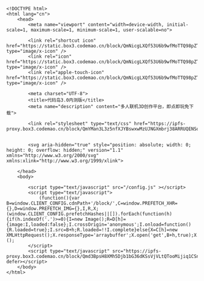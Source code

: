 

    <!DOCTYPE html>
    <html lang="cn">
        <head>
            <meta name="viewport" content="width=device-width, initial-scale=1, maximum-scale=1, minimum-scale=1, user-scalable=no">
            
            <link rel="shortcut icon" href="https://static.box3.codemao.cn/block/QmNicgLXQf53U6b9wfMoTTQ98pZTZR7JYGa9FsqAmKsJ6z.ico" type="image/x-icon" />
            <link rel="icon" href="https://static.box3.codemao.cn/block/QmNicgLXQf53U6b9wfMoTTQ98pZTZR7JYGa9FsqAmKsJ6z.ico" type="image/x-icon" />
            <link rel="apple-touch-icon" href="https://static.box3.codemao.cn/block/QmNicgLXQf53U6b9wfMoTTQ98pZTZR7JYGa9FsqAmKsJ6z.ico" type="image/x-icon" />

            <meta charset="UTF-8">
            <title>代码岛3.0内测版</title>
            <meta name="description" content="多人联机3D创作平台，即点即玩免下载">

            <link rel="stylesheet" type="text/css" href="https://ipfs-proxy.box3.codemao.cn/block/QmYMan3L3z5nfXJYBswxwMzUJNGXmbrj38ARRUQENSoGNV.css">
            

            <svg aria-hidden="true" style="position: absolute; width: 0; height: 0; overflow: hidden;" version="1.1" xmlns="http://www.w3.org/2000/svg" xmlns:xlink="http://www.w3.org/1999/xlink">
<defs>
<symbol id="icon-logo" viewBox="0 0 32 32">
<path fill="#f5b657" style="fill: var(--color1, #f5b657)" d="M6.386 14.034c0-0.293-0.21-0.526-0.471-0.526h-0.741v1.047h0.8c0.229-0.037 0.411-0.251 0.411-0.521z"></path>
<path fill="#f5b657" style="fill: var(--color1, #f5b657)" d="M6.235 15.429h-0.261c-0.023 0-0.041 0.005-0.064 0.005h-0.741v1.669h1.065c0.315 0 0.585-0.384 0.585-0.837s-0.265-0.837-0.585-0.837z"></path>
<path fill="#f5b657" style="fill: var(--color1, #f5b657)" d="M26.825 11.355h-4.247c-0.078-0.151-0.197-0.283-0.366-0.379l-5.591-3.122c-0.137-0.078-0.293-0.114-0.448-0.114s-0.306 0.037-0.448 0.114l-5.577 3.127c-0.128 0.073-0.224 0.169-0.297 0.279h-4.754c-2.267 0-4.105 1.838-4.105 4.105s1.838 4.105 4.105 4.105h3.662l6.775 3.785c0.201 0.11 0.421 0.169 0.645 0.169s0.448-0.055 0.645-0.169l6.953-3.886h3.045c2.213 0 4.005-1.792 4.005-4.005s-1.787-4.009-4-4.009zM6.235 17.975l-1.371-0.032h-0.567v-5.28h0.617l1.083-0.027c0.741 0 1.262 0.626 1.262 1.399 0 0.293-0.087 0.567-0.238 0.795 0.407 0.306 0.677 0.832 0.677 1.44-0.005 0.937-0.658 1.705-1.463 1.705zM15.497 21.659l-5.198-2.903v-6.098l5.198 2.903v6.098zM16.183 14.377l-4.649-2.597 4.649-2.597 4.649 2.597-4.649 2.597zM22.043 18.766l-5.175 2.894v-6.098l5.179-2.894v6.098zM28.302 17.664c-0.096 0.078-0.206 0.114-0.32 0.114-0.146 0-0.288-0.064-0.389-0.183l-1.221-1.477-1.221 1.477c-0.101 0.119-0.242 0.183-0.389 0.183-0.114 0-0.224-0.037-0.32-0.114-0.215-0.178-0.247-0.494-0.069-0.709l1.344-1.627-1.184-1.431c-0.178-0.215-0.146-0.53 0.069-0.709s0.53-0.146 0.709 0.069l1.061 1.285 1.061-1.285c0.178-0.215 0.494-0.247 0.709-0.069s0.247 0.494 0.069 0.709l-1.184 1.431 1.344 1.627c0.178 0.215 0.146 0.535-0.069 0.709z"></path>
</symbol>
<symbol id="icon-message" viewBox="0 0 32 32">
<path d="M22.688 16c0 0.375-0.136 0.688-0.407 0.937s-0.594 0.375-0.969 0.375h-13.312l-5.312 5.375v-18.688c0-0.375 0.125-0.688 0.375-0.937s0.562-0.375 0.937-0.375h17.312c0.375 0 0.698 0.125 0.969 0.375s0.407 0.562 0.407 0.937v12.001zM28 8c0.375 0 0.688 0.125 0.937 0.375s0.375 0.562 0.375 0.937v20l-5.312-5.312h-14.688c-0.375 0-0.688-0.125-0.937-0.375s-0.375-0.562-0.375-0.937v-2.688h17.312v-12h2.688z"></path>
</symbol>
<symbol id="icon-bilibili" viewBox="0 0 32 32">
<path d="M24.297 4.115c0.313 0.313 0.488 0.737 0.488 1.179s-0.176 0.866-0.488 1.179l-1.524 1.523h1.56c1.326 0 2.598 0.527 3.536 1.465s1.464 2.21 1.464 3.536v10c0 2.761-2.239 5-5 5h-16.667c-2.761 0-5-2.239-5-5v-10c0-2.761 2.239-5 5-5h1.555l-1.521-1.523c-0.433-0.418-0.607-1.038-0.455-1.621s0.607-1.038 1.19-1.191c0.583-0.153 1.202 0.021 1.621 0.454l3.536 3.536c0.105 0.105 0.193 0.22 0.264 0.343h4.284c0.071-0.123 0.16-0.24 0.265-0.344l3.535-3.536c0.313-0.313 0.737-0.488 1.179-0.488s0.866 0.176 1.179 0.488zM24.333 11.341h-16.667c-0.873-0-1.598 0.672-1.663 1.543l-0.004 0.125v10c0 0.879 0.68 1.599 1.543 1.661l0.124 0.005h16.667c0.873 0 1.598-0.672 1.663-1.543l0.004-0.124v-10c0-0.92-0.747-1.667-1.667-1.667v-0.001zM11 14.675c0.92 0 1.667 0.747 1.667 1.667v1.667c0 0.92-0.746 1.667-1.667 1.667s-1.667-0.746-1.667-1.667v-1.667c0-0.92 0.747-1.667 1.667-1.667v0zM21 14.675c0.92 0 1.667 0.747 1.667 1.667v1.667c0 0.92-0.746 1.667-1.667 1.667s-1.667-0.746-1.667-1.667v-1.667c0-0.92 0.747-1.667 1.667-1.667z"></path>
</symbol>
<symbol id="icon-QQ" viewBox="0 0 32 32">
<path d="M26.133 21.6c0 0-0.667 2-2.133 3.867 0 0 2.4 0.8 2.267 2.933 0 0 0.133 2.4-5.2 2.267 0 0-3.733-0.267-4.8-1.867h-0.933c-1.067 1.6-4.667 1.867-4.667 1.867-5.2 0.133-5.2-2.267-5.2-2.267-0.267-2.133 2.267-2.933 2.267-2.933-1.333-1.867-2.133-3.867-2.133-3.867-3.2 5.333-2.933-0.8-2.933-0.8 0.667-3.6 3.2-5.867 3.2-5.867-0.4-3.2 0.933-3.733 0.933-3.733 0.267-10 8.933-9.867 9.067-9.867s8.8-0.133 9.067 9.867c0 0 1.333 0.533 0.933 3.867 0 0 2.533 2.4 3.2 5.867 0 0 0.4 6-2.933 0.667v0 0 0z"></path>
</symbol>
<symbol id="icon-visibility-off" viewBox="0 0 32 32">
<path fill="#939393" style="fill: var(--color2, #939393)" d="M16 25.333c-7.335 0-13.333-7.047-13.333-9.333 0-1.311 1.979-4.185 5.047-6.401l2.731 2.731c-0.699 1.053-1.111 2.313-1.111 3.671 0 3.676 2.991 6.667 6.667 6.667 1.357 0 2.617-0.412 3.671-1.111l2.269 2.269c-1.793 0.901-3.805 1.508-5.94 1.508v0zM14.287 12.401c0.52-0.251 1.097-0.401 1.713-0.401 2.205 0 4 1.795 4 4 0 0.616-0.151 1.193-0.401 1.713l-5.312-5.312zM12.401 14.287l5.312 5.312c-0.52 0.251-1.097 0.401-1.713 0.401-2.205 0-4-1.795-4-4 0-0.616 0.151-1.193 0.401-1.713v0zM16 6.667c7.335 0 13.333 7.047 13.333 9.333 0 1.311-1.979 4.185-5.047 6.401l-2.731-2.731c0.699-1.053 1.111-2.313 1.111-3.671 0-3.676-2.991-6.667-6.667-6.667-1.357 0-2.617 0.412-3.671 1.111l-2.269-2.269c1.793-0.901 3.805-1.508 5.94-1.508v0zM26.191 24.305c3.512-2.644 5.809-6.108 5.809-8.305 0-3.952-7.407-12-16-12-2.843 0-5.547 0.889-7.904 2.211l-4.487-4.487c-0.521-0.521-1.364-0.521-1.885 0s-0.521 1.364 0 1.885l4.085 4.085c-3.512 2.644-5.809 6.108-5.809 8.305 0 3.952 7.407 12 16 12 2.843 0 5.547-0.889 7.904-2.211l4.487 4.487c0.26 0.26 0.601 0.391 0.943 0.391s0.683-0.131 0.943-0.391c0.521-0.521 0.521-1.364 0-1.885l-4.085-4.085z"></path>
</symbol>
<symbol id="icon-close" viewBox="0 0 32 32">
<path d="M17.867 16l7.067-7.067c0.533-0.533 0.533-1.333 0-1.867s-1.333-0.533-1.867 0l-7.067 7.067-7.067-7.067c-0.533-0.533-1.333-0.533-1.867 0s-0.533 1.333 0 1.867l7.067 7.067-7.067 7.067c-0.533 0.533-0.533 1.333 0 1.867 0.267 0.267 0.533 0.4 0.933 0.4s0.667-0.133 0.933-0.4l7.067-7.067 7.067 7.067c0.267 0.267 0.667 0.4 0.933 0.4 0.4 0 0.667-0.133 0.933-0.4 0.533-0.533 0.533-1.333 0-1.867l-7.067-7.067z"></path>
</symbol>
<symbol id="icon-new-highlight" viewBox="0 0 32 32">
<path fill="#ffefab" style="fill: var(--color3, #ffefab)" d="M0 8.533h32v11.467h-32v-11.467z"></path>
<path fill="#fc8308" style="fill: var(--color4, #fc8308)" d="M28 3.067h-24c-2.267 0-4 1.733-4 4v14c0 2.267 1.733 4 4 4h4l8.533 4-1.067-4h12.533c2.267 0 4-1.733 4-4v-14c0-2.267-1.867-4-4-4zM10 19.067h-2v-2h-2v-2h-2v4h-2v-10h2v2h2v2h2v-4h2v10zM18 11.067h-4v2h4v2h-4v2h4v2h-6v-10h6v2zM30 17.067h-2v2h-2v-4h-2v4h-2v-2h-2v-8h2v6h2v-6h2v6h2v-6h2v8z"></path>
</symbol>
<symbol id="icon-new" viewBox="0 0 32 32">
<path fill="#ccc" style="fill: var(--color5, #ccc)" d="M28 3.067h-24c-2.267 0-4 1.733-4 4v14c0 2.267 1.733 4 4 4h4l8.533 4-1.067-4h12.533c2.267 0 4-1.733 4-4v-14c0-2.267-1.867-4-4-4zM10 19.067h-2v-2h-2v-2h-2v4h-2v-10h2v2h2v2h2v-4h2v10zM18 11.067h-4v2h4v2h-4v2h4v2h-6v-10h6v2zM30 17.067h-2v2h-2v-4h-2v4h-2v-2h-2v-8h2v6h2v-6h2v6h2v-6h2v8z"></path>
</symbol>
<symbol id="icon-create1" viewBox="0 0 32 32">
<path fill="#fe6a19" style="fill: var(--color6, #fe6a19)" d="M0 16c0 8.8 7.2 16 16 16s16-7.2 16-16-7.2-16-16-16-16 7.2-16 16z"></path>
<path fill="#ff9843" style="fill: var(--color7, #ff9843)" d="M29.867 14.667c0-5.2-2.533-9.733-6.267-12.667-2.267-1.333-4.8-2-7.6-2-8.8 0-16 7.2-16 16 0 5.2 2.533 9.733 6.267 12.667 2.267 1.2 4.8 1.867 7.6 1.867 8.8 0.133 16-7.067 16-15.867z"></path>
<path fill="#fc8308" style="fill: var(--color4, #fc8308)" d="M29.867 14.667c0-4.667-2-8.933-5.2-11.867-2-0.933-4.133-1.333-6.533-1.333-8.8 0-16 7.2-16 16 0 4.667 2 8.933 5.2 11.867 2 0.933 4.133 1.333 6.533 1.333 8.8 0 16-7.2 16-16z"></path>
<path fill="#fff" style="fill: var(--color8, #fff)" d="M14.667 10.667v4h-4c-0.667 0-1.333 0.533-1.333 1.333v0 0.133c0.133 0.667 0.667 1.2 1.333 1.2v0h4v4.133c0.133 0.667 0.667 1.2 1.333 1.2v0c0.667 0 1.333-0.533 1.333-1.333v0-4h4c0.667 0 1.333-0.533 1.333-1.333v0-0.133c-0.133-0.667-0.667-1.2-1.333-1.2v0h-4v-4.133c0-0.667-0.533-1.2-1.2-1.2v0c-0.8 0.133-1.467 0.667-1.467 1.333v0z"></path>
</symbol>
<symbol id="icon-create2" viewBox="0 0 32 32">
<path fill="#fff" style="fill: var(--color8, #fff); stroke: var(--color8, #fff)" stroke="#fff" stroke-linejoin="miter" stroke-linecap="butt" stroke-miterlimit="4" stroke-width="2.6667" d="M1.333 16c0 8.133 6.533 14.667 14.667 14.667v0c8.133 0 14.667-6.533 14.667-14.667v0c0-8.133-6.533-14.667-14.667-14.667v0c-8.133 0-14.667 6.533-14.667 14.667v0z"></path>
<path fill="#fc8308" style="fill: var(--color4, #fc8308)" d="M14.667 10.667v4h-4c-0.8 0-1.333 0.533-1.333 1.333v0 0.133c0.133 0.667 0.667 1.2 1.333 1.2v0h4v4.133c0.133 0.667 0.667 1.2 1.333 1.2v0c0.8 0 1.333-0.533 1.333-1.333v0-4h4c0.8 0 1.333-0.533 1.333-1.333v0-0.133c-0.133-0.667-0.667-1.2-1.333-1.2v0h-4v-4.133c-0.133-0.667-0.667-1.2-1.333-1.2v0c-0.8 0-1.333 0.533-1.333 1.333v0z"></path>
</symbol>
<symbol id="icon-game" viewBox="0 0 32 32">
<path fill="#000" style="fill: var(--color9, #000)" d="M6.933 23.867v1.467h-2.933v-1.467h2.933zM27.6 23.867v1.467h-2.8v-1.467h2.8zM26.133 7.867v2.8h1.467v2.8h1.467v3.2h1.467v5.733l-0.533 1.467h-6.667v-1.467h-1.467v-1.467h-12v1.467h-1.467v1.467h-5.733v-1.467h-1.333v-5.733h1.467v-3.2h1.467v-2.8h1.467v-2.8h20.4z"></path>
<path fill="#ffce73" style="fill: var(--color10, #ffce73)" d="M21.524 16.857v1.867h-1.6v-1.867h1.6zM24.99 16.857v1.867h-1.733v-1.867h1.733zM23.124 15.124v1.867h-1.6v-1.867h1.6zM21.524 13.257v1.867h-1.6v-1.867h1.6zM24.99 13.257v1.867h-1.733v-1.867h1.733z"></path>
<path fill="#cc842c" style="fill: var(--color11, #cc842c)" d="M21.524 16.19v1.733h-1.6v-1.733h1.6zM24.99 16.19v1.733h-1.733v-1.733h1.733zM23.124 14.457v1.733h-1.6v-1.733h1.6zM21.524 12.724v1.733h-1.6v-1.733h1.6zM24.99 12.724v1.733h-1.733v-1.733h1.733z"></path>
<path fill="#ffce73" style="fill: var(--color10, #ffce73)" d="M10.19 13.257v1.733h1.733v1.867h-1.733v1.867h-1.733v-1.867h-1.733v-1.733h1.733v-1.733l1.733-0.133z"></path>
<path fill="#cc842c" style="fill: var(--color11, #cc842c)" d="M10.19 12.724v1.733h1.733v1.733h-1.733v1.733h-1.733v-1.733h-1.733v-1.733h1.733v-1.733h1.733z"></path>
<path fill="#ffce73" style="fill: var(--color10, #ffce73)" d="M9.067 9.6h13.733v1.733h-13.733v-1.733z"></path>
<path fill="#cc842c" style="fill: var(--color11, #cc842c)" d="M9.067 9.067h13.733v1.733h-13.733v-1.733z"></path>
<path fill="#fff" style="fill: var(--color8, #fff)" opacity="0.1636" d="M9.067 9.067h13.733v1.333h-13.733v-1.333z"></path>
<path fill="#fff" style="fill: var(--color8, #fff)" opacity="0.5" d="M5.6 7.867h20.533v1.333h-20.533v-1.333z"></path>
<path fill="#cc842c" style="fill: var(--color11, #cc842c)" d="M11.333 22.4c0 0.8-0.667 1.467-1.467 1.467 0 0.8-0.667 1.467-1.467 1.467 0 0.8-0.667 1.467-1.467 1.467h-2.933c-0.667 0-1.333-0.667-1.333-1.467-0.8 0-1.467-0.667-1.467-1.467-0.667 0-1.333-0.667-1.333-1.467v-5.733c0-0.8 0.667-1.467 1.467-1.467v-1.467c0-0.8 0.533-1.333 1.333-1.467h0.133v-1.6c0-0.8 0.533-1.333 1.333-1.467h0.133v-1.333c0-0.8 0.533-1.333 1.333-1.467h0.133c0-0.8 0.533-1.333 1.333-1.467h4.4c0.8 0 1.333 0.533 1.467 1.333v0.133h6.267c0-0.8 0.667-1.467 1.467-1.467v0h4.4c0.667 0.133 1.333 0.667 1.333 1.467v0h0.133c0.667 0.133 1.333 0.667 1.333 1.467v0 1.467h0.133c0.667 0.133 1.333 0.667 1.333 1.467v0 1.733h0.133c0.667 0.133 1.333 0.667 1.333 1.467v0 1.467c0.8 0 1.467 0.667 1.467 1.467v0 5.733c0 0.8-0.667 1.467-1.467 1.467 0 0.8-0.667 1.467-1.467 1.467v0 0.133c-0.133 0.667-0.667 1.333-1.467 1.333v0h-2.8c-0.8 0-1.467-0.667-1.467-1.467-0.8 0-1.467-0.667-1.467-1.467-0.8 0-1.467-0.667-1.467-1.467v0h-9.333c0 0 0-0.267 0-0.267zM30.667 22.4v-5.733h-1.467v-3.2h-1.467v-2.8h-1.467v-2.8h-1.467v-1.467h-4.267v1.467h-9.2v-1.467h-4.267v1.467h-1.467v2.8h-1.6v2.8h-1.333v3.2h-1.333v5.733h1.467v1.467h1.467v1.467h2.8v-1.467h1.467v-1.467h1.467v-1.467h12v1.467h1.467v1.467h1.467v1.467h2.8v-1.467h1.467z"></path>
<path fill="#f9ff00" style="fill: var(--color12, #f9ff00)" d="M20.267 6.4h4.267v1.467h-4.267v-1.467z"></path>
<path fill="#f9ff00" style="fill: var(--color12, #f9ff00)" d="M6.933 6.4h4.267v1.467h-4.267v-1.467z"></path>
</symbol>
<symbol id="icon-bin" viewBox="0 0 32 32">
<path d="M20 1.333c2.267 0 4 1.733 4 4v0 2.667h5.333c0.8 0 1.333 0.533 1.333 1.333s-0.533 1.333-1.333 1.333v0h-2.667v16c0 2.267-1.733 4-4 4v0h-13.333c-2.267 0-4-1.733-4-4v0-16h-2.667c-0.8 0-1.333-0.533-1.333-1.333s0.533-1.333 1.333-1.333v0h5.333v-2.667c0-2.267 1.733-4 4-4v0h8zM24 10.667h-16v16c0 0.8 0.533 1.333 1.333 1.333v0h13.333c0.8 0 1.333-0.533 1.333-1.333v0-16zM13.333 14.667c0.8 0 1.333 0.533 1.333 1.333v0 6.667c0 0.8-0.533 1.333-1.333 1.333s-1.333-0.533-1.333-1.333v0-6.667c0-0.8 0.533-1.333 1.333-1.333zM18.667 14.667c0.8 0 1.333 0.533 1.333 1.333v0 6.667c0 0.8-0.533 1.333-1.333 1.333s-1.333-0.533-1.333-1.333v0-6.667c0-0.8 0.533-1.333 1.333-1.333zM20 4h-8c-0.8 0-1.333 0.533-1.333 1.333v0 2.667h10.667v-2.667c0-0.8-0.533-1.333-1.333-1.333v0z"></path>
</symbol>
<symbol id="icon-browse-highlight" viewBox="0 0 32 32">
<path fill="#fe6a19" style="fill: var(--color6, #fe6a19)" d="M0.133 16.133c0 8.8 7.067 15.867 15.867 15.867s16-7.2 16-15.867-7.2-16-16-16c-8.933 0-15.867 7.2-15.867 16z"></path>
<path fill="#ff9843" style="fill: var(--color7, #ff9843)" d="M29.733 14.533c0-5.2-2.4-9.733-6.267-12.667-2.267-1.2-4.8-1.867-7.6-1.867-8.8 0-15.867 7.2-15.867 16 0 5.2 2.4 9.733 6.267 12.667 2.267 1.2 4.8 1.867 7.6 1.867 8.667-0.133 15.867-7.2 15.867-16z"></path>
<path fill="#fc8308" style="fill: var(--color4, #fc8308)" d="M29.733 14.533c0-4.667-2-8.8-5.2-11.733-2-0.933-4.133-1.333-6.4-1.333-8.933 0-16 7.067-16 15.867 0 4.667 2 8.8 5.2 11.733 2 0.933 4.133 1.333 6.4 1.333 8.8 0 16-7.067 16-15.867z"></path>
<path fill="#fff" style="fill: var(--color8, #fff)" d="M23.067 8.133l-11.6 3.067c-0.267 0-0.4 0.267-0.4 0.4l-3.067 11.6c-0.133 0.533 0.267 0.933 0.8 0.8l11.467-3.067c0.267 0 0.4-0.267 0.4-0.4l3.067-11.467c0.4-0.8-0.133-1.067-0.667-0.933v0zM15.867 18.267c-1.2 0-2.133-0.933-2.133-2.133s0.933-2.133 2.133-2.133c1.2 0 2.133 0.933 2.133 2.133 0.267 1.067-0.933 2.133-2.133 2.133z"></path>
</symbol>
<symbol id="icon-browse" viewBox="0 0 32 32">
<path fill="none" stroke="#000" style="stroke: var(--color9, #000)" stroke-linejoin="miter" stroke-linecap="butt" stroke-miterlimit="4" stroke-width="2.6667" d="M16 1.333c-4 0-7.733 1.6-10.267 4.267s-4.267 6.267-4.267 10.4 1.6 7.733 4.267 10.267 6.267 4.4 10.267 4.4 7.733-1.6 10.267-4.267 4.267-6.267 4.267-10.267-1.6-7.733-4.267-10.267-6.133-4.533-10.267-4.533z"></path>
<path fill="none" stroke="#000" style="stroke: var(--color9, #000)" stroke-linejoin="miter" stroke-linecap="butt" stroke-miterlimit="4" stroke-width="2.6667" d="M23.2 8l-11.6 3.067c-0.267 0-0.4 0.267-0.4 0.4l-3.067 11.6c-0.133 0.533 0.267 0.933 0.8 0.8l11.467-3.067c0.267 0 0.4-0.267 0.4-0.4l3.067-11.467c0.267-0.667-0.267-1.067-0.667-0.933v0z"></path>
<path fill="#fc8308" style="fill: var(--color4, #fc8308)" d="M16 18.133c-1.2 0-2.133-0.933-2.133-2.133s0.933-2.133 2.133-2.133c1.2 0 2.133 0.933 2.133 2.133 0.133 1.067-0.933 2.133-2.133 2.133z"></path>
</symbol>
<symbol id="icon-profile2" viewBox="0 0 32 32">
<path fill="#939393" style="fill: var(--color2, #939393)" d="M16-0.133c4.933 0 8.933 3.867 8.933 8.667 0 3.467-2.133 6.4-5.2 7.867 4.667 1.333 8.533 4.933 10 9.867 0.4 1.333 0.133 2.8-0.8 4-0.8 1.067-2 1.733-3.333 1.733v0h-19.333c-1.333 0-2.533-0.667-3.333-1.733-0.933-1.067-1.2-2.533-0.8-4 1.467-4.933 5.333-8.533 10-9.867-3.067-1.333-5.2-4.4-5.2-7.867 0.133-4.8 4.133-8.667 9.067-8.667z"></path>
</symbol>
<symbol id="icon-copy" viewBox="0 0 32 32">
<path d="M25.333 9.333c2.205 0 4 1.795 4 4v0 12c0 2.205-1.795 4-4 4v0h-12c-2.205 0-4-1.795-4-4v0-12c0-2.205 1.795-4 4-4v0zM25.333 12h-12c-0.736 0-1.333 0.597-1.333 1.333v0 12c0 0.736 0.597 1.333 1.333 1.333v0h12c0.736 0 1.333-0.597 1.333-1.333v0-12c0-0.736-0.597-1.333-1.333-1.333v0zM18.667 2.667c2.205 0 4 1.795 4 4 0 0.737-0.596 1.333-1.333 1.333s-1.333-0.596-1.333-1.333c0-0.736-0.597-1.333-1.333-1.333v0h-12c-0.736 0-1.333 0.597-1.333 1.333v0 12c0 0.736 0.597 1.333 1.333 1.333 0.737 0 1.333 0.596 1.333 1.333s-0.596 1.333-1.333 1.333c-2.205 0-4-1.795-4-4v0-12c0-2.205 1.795-4 4-4v0z"></path>
</symbol>
<symbol id="icon-gallery-highlight" viewBox="0 0 32 32">
<path fill="#fe6a19" style="fill: var(--color6, #fe6a19)" d="M27.2 31.467h-22.4c-2.8 0-4.933-2.4-4.8-5.2l1.067-13.733c0.133-2.533 2.267-4.533 4.8-4.533h20.4c2.533 0 4.667 2 4.8 4.533l0.933 13.733c0.133 2.8-2 5.2-4.8 5.2z"></path>
<path fill="#ff9843" style="fill: var(--color7, #ff9843)" d="M28.933 10.8c0-0.8-0.267-1.6-0.8-2.267-0.667-0.267-1.333-0.4-2-0.4h-20.267c-2.533-0.133-4.667 1.867-4.8 4.4l-1.067 13.733c-0.133 1.067 0.267 2.133 0.8 2.933 0.667 0.267 1.333 0.4 2 0.4h22.4c2.8 0 4.933-2.4 4.8-5.2l-1.067-13.6z"></path>
<path fill="#fc8308" style="fill: var(--color4, #fc8308)" d="M29.867 24.533l-0.933-13.733c0-0.267 0-0.4-0.133-0.667-0.267 0-0.4 0-0.667 0h-20.267c-2.533 0-4.667 2-4.8 4.533l-0.933 13.6c0 0.4 0 0.933 0.133 1.333 0.267 0 0.4 0 0.667 0h22.4c2.533 0.133 4.8-2.267 4.533-5.067v0z"></path>
<path fill="#fe6a19" style="fill: var(--color6, #fe6a19)" d="M10.8 8c0.267-2.667 2.533-4.8 5.2-4.8s4.933 2.133 5.2 4.8h2.8c-0.267-4.133-3.733-7.467-8-7.467s-7.733 3.333-8 7.467h2.8z"></path>
<path fill="#fc8308" style="fill: var(--color4, #fc8308)" d="M10 8c0.267-2.4 2.133-4.267 4.533-4.533 0.533-0.133 0.933-0.267 1.467-0.267 2.667 0 4.933 2.133 5.2 4.8h1.867c-0.267-4.133-3.733-7.333-8-7.333-0.4 0-0.8 0-1.2 0.133-3.2 0.933-5.6 3.733-5.867 7.2h2z"></path>
<path fill="#fff" style="fill: var(--color8, #fff)" d="M7.2 13.333c0 0.933 0.8 1.733 1.733 1.733s1.733-0.667 1.733-1.733-0.8-1.733-1.733-1.733c-0.933 0-1.733 0.8-1.733 1.733z"></path>
<path fill="#fff" style="fill: var(--color8, #fff)" d="M20.933 13.333c0 0.933 0.8 1.733 1.733 1.733s1.733-0.8 1.733-1.733-0.667-1.733-1.733-1.733c-0.933 0-1.733 0.8-1.733 1.733z"></path>
</symbol>
<symbol id="icon-gallery" viewBox="0 0 32 32">
<path fill="none" stroke="#000" style="stroke: var(--color9, #000)" stroke-linejoin="miter" stroke-linecap="butt" stroke-miterlimit="4" stroke-width="2.6667" d="M26.267 10h-20.4c-0.933 0-1.733 0.4-2.4 0.933s-1.067 1.333-1.067 2.267l-1.067 13.867c-0.133 1.067 0.267 2 0.933 2.667s1.6 1.067 2.533 1.067h22.4c1.067 0 1.867-0.4 2.533-1.067s0.933-1.6 0.933-2.667l-0.933-13.733c0-0.933-0.533-1.733-1.067-2.267-0.667-0.667-1.6-1.067-2.4-1.067z"></path>
<path fill="#fe6a19" style="fill: var(--color6, #fe6a19)" d="M10.8 8.667c0.267-2.667 2.533-4.8 5.2-4.8s4.933 2.133 5.2 4.8h2.8c-0.267-4.133-3.733-7.467-8-7.467s-7.733 3.333-8 7.467h2.8z"></path>
<path fill="#fc8308" style="fill: var(--color4, #fc8308)" d="M10 8.667c0.267-2.4 2.133-4.267 4.533-4.533 0.533-0.133 0.933-0.267 1.467-0.267 2.667 0 4.933 2.133 5.2 4.8h1.867c-0.267-4.133-3.733-7.333-8-7.333-0.4 0-0.8 0-1.2 0.133-3.2 0.933-5.6 3.733-5.867 7.2h2z"></path>
<path fill="#fc8308" style="fill: var(--color4, #fc8308)" d="M7.2 14c0 0.933 0.8 1.733 1.733 1.733s1.733-0.667 1.733-1.733-0.8-1.733-1.733-1.733-1.733 0.8-1.733 1.733z"></path>
<path fill="#fc8308" style="fill: var(--color4, #fc8308)" d="M20.933 14c0 0.933 0.8 1.733 1.733 1.733s1.733-0.8 1.733-1.733-0.667-1.733-1.733-1.733c-0.933 0-1.733 0.8-1.733 1.733z"></path>
</symbol>
<symbol id="icon-profile-highlight" viewBox="0 0 32 32">
<path fill="#fe6a19" style="fill: var(--color6, #fe6a19)" d="M16 0c4.667 0 8.533 3.867 8.533 8.667 0 3.467-2 6.4-4.933 7.867 4.533 1.333 8.133 4.933 9.6 9.867 0.4 1.333 0.133 2.8-0.667 4-0.8 1.067-2 1.733-3.2 1.733v0h-18.533c-1.2 0-2.4-0.667-3.2-1.733s-1.067-2.533-0.667-4c1.467-5.067 5.067-8.667 9.6-10-2.933-1.333-4.933-4.4-4.933-7.867-0.133-4.667 3.733-8.533 8.4-8.533z"></path>
<path fill="#fc8308" style="fill: var(--color4, #fc8308)" d="M14.667 0c4.267 0 7.6 3.867 7.6 8.667 0 3.467-1.867 6.4-4.4 7.867 4 1.333 7.333 4.933 8.667 9.867 0.4 1.333 0.133 2.8-0.667 4-0.8 0.933-1.867 1.6-3.067 1.6v0h-16.4c-1.2 0-2.133-0.667-2.933-1.733s-0.933-2.533-0.667-4c1.333-4.933 4.533-8.533 8.667-9.867-2.667-1.333-4.4-4.4-4.4-7.867 0-4.667 3.333-8.533 7.6-8.533z"></path>
</symbol>
<symbol id="icon-profile" viewBox="0 0 32 32">
<path fill="#000" style="fill: var(--color9, #000)" opacity="0.72" d="M16 18.667c5.067 0 9.333 3.333 10.8 8.4 0.133 0.533 0 1.2-0.267 1.6s-0.667 0.667-1.2 0.667h-18.8c-0.4 0-0.8-0.267-1.2-0.667s-0.4-1.067-0.267-1.6c1.6-5.067 5.867-8.4 10.933-8.4zM16 2.667c3.333 0 6 2.667 6 6s-2.667 6-6 6-6-2.667-6-6 2.667-6 6-6zM29.467 26.4c-1.467-4.933-5.2-8.533-9.733-9.867 2.933-1.333 5.067-4.4 5.067-7.867-0.133-4.8-4-8.667-8.8-8.667s-8.667 3.867-8.667 8.667c0 3.467 2 6.4 5.067 7.867-4.533 1.333-8.267 4.933-9.733 9.867-0.4 1.333-0.133 2.8 0.667 4 0.8 0.933 2 1.6 3.2 1.6h18.8c1.333 0 2.533-0.667 3.333-1.733 0.933-1.067 1.2-2.533 0.8-3.867z"></path>
<path fill="#fc8308" style="fill: var(--color4, #fc8308)" d="M17.333 24.667v-2c0-0.4-0.533-0.667-1.333-0.667h-0.133c-0.667 0-1.2 0.267-1.2 0.667v5.333c0 0.4 0.533 0.667 1.333 0.667h0.133c0.667 0 1.2-0.267 1.2-0.667v-3.333z"></path>
</symbol>
<symbol id="icon-star-highlight" viewBox="0 0 32 32">
<path fill="#ffefab" style="fill: var(--color3, #ffefab)" d="M2.4 16.267c0 4.933 2.533 9.467 6.8 12 4.133 2.4 9.467 2.4 13.733-0.133s6.8-7.067 6.8-12c0-7.6-6.133-13.733-13.6-13.733-7.6 0.133-13.733 6.267-13.733 13.867z"></path>
<path fill="#fc8308" style="fill: var(--color4, #fc8308)" d="M16 32c-8.8 0-16-7.2-16-16s7.2-16 16-16 16 7.2 16 16-7.2 16-16 16v0zM16 3.333c-6.933 0-12.667 5.6-12.667 12.667 0 6.933 5.6 12.667 12.667 12.667 6.933 0 12.667-5.6 12.667-12.667-0.133-6.933-5.733-12.533-12.667-12.667v0z"></path>
<path fill="#fc8308" style="fill: var(--color4, #fc8308)" d="M16 8.4l2.4 4.933 5.333 0.667-3.867 3.867 0.933 5.333-4.8-2.533-4.8 2.533 0.933-5.333-3.867-3.733 5.333-0.8z"></path>
</symbol>
<symbol id="icon-star" viewBox="0 0 32 32">
<path fill="#ccc" style="fill: var(--color5, #ccc)" d="M16 32c-8.8 0-16-7.2-16-16s7.2-16 16-16 16 7.2 16 16-7.2 16-16 16v0zM16 3.333c-6.933 0-12.667 5.6-12.667 12.667 0 6.933 5.6 12.667 12.667 12.667 6.933 0 12.667-5.6 12.667-12.667-0.133-6.933-5.733-12.533-12.667-12.667v0z"></path>
<path fill="#ccc" style="fill: var(--color5, #ccc)" d="M16 8.4l2.4 4.933 5.333 0.667-3.867 3.867 0.933 5.333-4.8-2.533-4.8 2.533 0.933-5.333-3.867-3.733 5.333-0.8z"></path>
</symbol>
<symbol id="icon-search" viewBox="0 0 32 32">
<path d="M13.333 22.667c-5.2 0-9.333-4.133-9.333-9.333s4.133-9.333 9.333-9.333 9.333 4.133 9.333 9.333-4.133 9.333-9.333 9.333zM28.933 27.067l-6.267-6.267c1.6-2 2.667-4.667 2.667-7.467 0-6.667-5.333-12-12-12s-12 5.333-12 12 5.333 12 12 12c2.8 0 5.467-0.933 7.467-2.667l6.267 6.267c0.267 0.267 0.667 0.4 0.933 0.4s0.667-0.133 0.933-0.4c0.533-0.533 0.533-1.333 0-1.867z"></path>
</symbol>
<symbol id="icon-play" viewBox="0 0 32 32">
<path fill="#939393" style="fill: var(--color2, #939393)" d="M8.8 2.667c-0.533 0.533-0.8 1.067-0.8 1.733v23.067c0 0.667 0.267 1.333 0.8 1.733 0.533 0.533 1.067 0.667 1.733 0.667s1.333-0.267 1.867-0.667l12.267-11.467c0.533-0.533 0.8-1.067 0.8-1.733s-0.267-1.333-0.8-1.733l-12.267-11.6c-0.533-0.533-1.067-0.667-1.867-0.667-0.667 0-1.2 0.267-1.733 0.667z"></path>
</symbol>
<symbol id="icon-notification2" viewBox="0 0 32 32">
<path d="M18.133 28c0.8 0 1.333 0.533 1.333 1.333s-0.533 1.333-1.333 1.333v0h-4.4c-0.8 0-1.333-0.533-1.333-1.333s0.533-1.333 1.333-1.333v0h4.4zM16 0c0.8 0 1.333 0.533 1.333 1.333v0 1.333c0 0 0 0 0 0.133 8.4 0.667 8.933 7.867 9.333 13.2 0.267 4.533 0.667 7.333 3.067 8.133 0.667 0.267 0.933 0.8 0.933 1.467-0.133 0.667-0.667 1.067-1.333 1.067v0h-26.667c-0.667 0-1.2-0.533-1.333-1.067-0.133-0.667 0.267-1.333 0.933-1.467 2.4-0.8 2.8-3.6 3.067-8.133 0.4-5.333 0.933-12.533 9.333-13.2 0 0 0 0 0-0.133v0-1.333c0-0.8 0.533-1.333 1.333-1.333zM16 5.333c-6.8 0-7.6 4.133-8 10.8-0.267 2.8-0.4 5.733-1.6 7.867v0h19.333c-1.2-2.133-1.467-5.067-1.6-7.867-0.533-6.667-1.333-10.8-8.133-10.8z"></path>
</symbol>
<symbol id="icon-notification-highlight" viewBox="0 0 32 32">
<path fill="#fe6a19" style="fill: var(--color6, #fe6a19)" d="M18.133 28.667c0.8 0 1.333 0.533 1.333 1.333s-0.533 1.333-1.333 1.333v0h-4.267c-0.8 0-1.333-0.533-1.333-1.333s0.533-1.333 1.333-1.333v0h4.267zM16 0.667c0.667 0 1.2 0.533 1.333 1.2v1.467c0 0 0 0 0 0.133 8.4 0.667 8.933 7.867 9.333 13.2 0.267 4.533 0.667 7.333 3.067 8.133 0.667 0.267 0.933 0.8 0.933 1.467-0.133 0.533-0.533 1.067-1.2 1.067h-26.8c-0.667 0-1.2-0.533-1.333-1.067-0.133-0.667 0.267-1.333 0.933-1.467 2.4-0.8 2.667-3.6 3.067-8.133 0.4-5.333 0.933-12.533 9.333-13.2v0 0 0-1.467c0-0.8 0.533-1.333 1.333-1.333z"></path>
<path fill="#fe6a19" style="fill: var(--color6, #fe6a19)" d="M18.133 28.667c0.8 0 1.333 0.533 1.333 1.333s-0.533 1.333-1.333 1.333v0h-4.267c-0.8 0-1.333-0.533-1.333-1.333s0.533-1.333 1.333-1.333v0h4.267zM16 0.667c0.667 0 1.2 0.533 1.333 1.2v1.467c0 0 0 0 0 0.133 8.4 0.667 8.933 7.867 9.333 13.2 0.267 4.533 0.667 7.333 3.067 8.133 0.667 0.267 0.933 0.8 0.933 1.467-0.133 0.533-0.533 1.067-1.2 1.067h-26.8c-0.667 0-1.2-0.533-1.333-1.067-0.133-0.667 0.267-1.333 0.933-1.467 2.4-0.8 2.667-3.6 3.067-8.133 0.4-5.333 0.933-12.533 9.333-13.2v0 0 0-1.467c0-0.8 0.533-1.333 1.333-1.333z"></path>
<path fill="#fc8308" style="fill: var(--color4, #fc8308)" d="M1.333 25.333c1.6-2.667 1.867-6.267 2.133-9.867 0.667-8.4 4.933-13.467 10.533-13.467s9.867 5.067 10.533 13.467c0.267 3.6 0.533 7.2 2.133 9.867h-25.333z"></path>
</symbol>
<symbol id="icon-notification" viewBox="0 0 32 32">
<path fill="#000" style="fill: var(--color9, #000)" opacity="0.72" d="M18.133 28.667c0.8 0 1.333 0.533 1.333 1.333s-0.533 1.333-1.333 1.333v0h-4.267c-0.8 0-1.333-0.533-1.333-1.333s0.533-1.333 1.333-1.333v0h4.267zM16 0.667c0.8 0 1.333 0.533 1.333 1.333v0 1.333c0 0 0 0 0 0.133 8.4 0.667 8.933 7.867 9.333 13.2 0.267 4.533 0.667 7.333 3.067 8.133 0.667 0.267 0.933 0.8 0.933 1.467-0.133 0.667-0.667 1.067-1.333 1.067v0h-26.667c-0.667 0-1.2-0.533-1.333-1.067-0.133-0.667 0.267-1.333 0.933-1.467 2.4-0.8 2.667-3.6 3.067-8.133 0.4-5.333 0.933-12.533 9.333-13.2 0 0 0 0 0-0.133v0-1.333c0-0.8 0.533-1.333 1.333-1.333zM16 6c-6.8 0-7.6 4.133-8 10.8-0.267 2.8-0.4 5.733-1.6 7.867v0h19.333c-1.2-2.133-1.467-5.067-1.6-7.867-0.533-6.667-1.333-10.8-8.133-10.8z"></path>
<path fill="#fc8308" style="fill: var(--color4, #fc8308)" d="M17.333 14.667v-2c0-0.4-0.533-0.667-1.333-0.667h-0.133c-0.667 0-1.2 0.267-1.2 0.667v5.333c0 0.4 0.533 0.667 1.333 0.667h0.133c0.667 0 1.2-0.267 1.2-0.667v-3.333z"></path>
</symbol>
<symbol id="icon-clear" viewBox="0 0 32 32">
<path fill="#939393" style="fill: var(--color2, #939393)" d="M16 0c8.8 0 16 7.2 16 16s-7.2 16-16 16-16-7.2-16-16 7.2-16 16-16zM22.267 9.733c-0.533-0.533-1.333-0.533-1.867 0v0l-4.4 4.4-4.4-4.4c-0.533-0.533-1.333-0.533-1.867 0s-0.533 1.333 0 1.867v0l4.4 4.4-4.533 4.533c-0.4 0.533-0.267 1.2 0.133 1.733v0l0.133 0.133c0.533 0.4 1.2 0.267 1.733-0.133v0l4.4-4.4 4.4 4.4c0.533 0.533 1.333 0.533 1.867 0s0.533-1.333 0-1.867v0l-4.4-4.4 4.533-4.533c0.4-0.533 0.4-1.333-0.133-1.733z"></path>
</symbol>
<symbol id="icon-hot-highlight" viewBox="0 0 32 32">
<path fill="#ffefab" style="fill: var(--color3, #ffefab)" d="M13.733 31.867c0.4 0.267 4.933 0.133 5.2 0 0.8-0.667 3.6-5.067 0.133-8.267-4.8-4.667-2.8-7.6-2.8-7.6s-11.733 5.733-2.533 15.867z"></path>
<path fill="#fc8308" style="fill: var(--color4, #fc8308)" d="M24.133 10.8c-1.067 1.733-2.4 2.533-2.4 2.533 2.533-10.133-8-13.333-8-13.333 3.067 11.2-10.8 12.133-10.8 21.2s10.667 10.667 10.667 10.667c-9.067-10.133 2.667-15.867 2.667-15.867s-2 2.933 2.8 7.6c3.467 3.2-0.4 8.267-0.4 8.267 3.467 0 10.8-4.533 10.8-10.667 0-6.267-5.333-10.4-5.333-10.4z"></path>
</symbol>
<symbol id="icon-hot" viewBox="0 0 32 32">
<path fill="#ccc" style="fill: var(--color5, #ccc)" d="M24.133 10.8c-1.067 1.733-2.4 2.533-2.4 2.533 2.533-10.133-8-13.333-8-13.333 3.067 11.2-10.8 12.133-10.8 21.2s10.667 10.667 10.667 10.667c-9.2-10.133 2.533-15.867 2.533-15.867s-2 2.933 2.8 7.6c3.467 3.2-0.4 8.267-0.4 8.267 3.467 0 10.8-4.533 10.8-10.667 0.133-6.267-5.2-10.4-5.2-10.4z"></path>
</symbol>
<symbol id="icon-box" viewBox="0 0 32 32">
<path fill="#000" style="fill: var(--color9, #000)" d="M2.267 22.933l13.733-6.933 13.733 6.933-13.733 7.333z"></path>
<path fill="#000" style="fill: var(--color9, #000)" d="M2.8 7.467l13.2-6.267v14.8l-13.2 6.8z"></path>
<path fill="#000" style="fill: var(--color9, #000)" d="M29.2 7.467l-13.2-6.267v14.8l13.2 6.8z"></path>
<path fill="#000" style="fill: var(--color9, #000)" d="M16.8 16.133l5.733-2.933v5.867l-5.733 3.2z"></path>
<path fill="#000" style="fill: var(--color9, #000)" d="M15.2 16.133l-5.733-2.933v5.867l5.733 3.2z"></path>
<path fill="#fff" style="fill: var(--color8, #fff)" d="M9.733 12.267l6.267-3.067 6.267 3.067-6.267 3.2z"></path>
<path fill="#cc842c" style="fill: var(--color11, #cc842c)" d="M15.2 0.533h1.733v9.2h-1.733v-9.2z"></path>
<path fill="#cc842c" style="fill: var(--color11, #cc842c)" d="M15.2 16h1.733v8h-1.733v-8z"></path>
<path fill="#cc842c" style="fill: var(--color11, #cc842c)" d="M20.533 19.467h1.733v1.733h-1.733v-1.733z"></path>
<path fill="#cc842c" style="fill: var(--color11, #cc842c)" d="M19.467 20h1.733v1.733h-1.733v-1.733z"></path>
<path fill="#cc842c" style="fill: var(--color11, #cc842c)" d="M9.733 19.467h1.733v1.733h-1.733v-1.733z"></path>
<path fill="#cc842c" style="fill: var(--color11, #cc842c)" d="M18.267 20.533h1.733v1.733h-1.733v-1.733z"></path>
<path fill="#cc842c" style="fill: var(--color11, #cc842c)" d="M10.8 20h1.733v1.733h-1.733v-1.733z"></path>
<path fill="#cc842c" style="fill: var(--color11, #cc842c)" d="M17.2 21.2h1.733v1.733h-1.733v-1.733z"></path>
<path fill="#cc842c" style="fill: var(--color11, #cc842c)" d="M12 20.533h1.733v1.733h-1.733v-1.733z"></path>
<path fill="#cc842c" style="fill: var(--color11, #cc842c)" d="M13.2 21.2h1.733v1.733h-1.733v-1.733z"></path>
<path fill="#cc842c" style="fill: var(--color11, #cc842c)" d="M14.267 21.733h1.733v1.733h-1.733v-1.733z"></path>
<path fill="#cc842c" style="fill: var(--color11, #cc842c)" d="M16 21.733h1.733v1.733h-1.733v-1.733z"></path>
<path fill="#cc842c" style="fill: var(--color11, #cc842c)" d="M8 18.8h1.733v1.733h-1.733v-1.733z"></path>
<path fill="#cc842c" style="fill: var(--color11, #cc842c)" d="M22.267 18.8h1.733v1.733h-1.733v-1.733z"></path>
<path fill="#cc842c" style="fill: var(--color11, #cc842c)" d="M16.533 8.533h1.733v1.733h-1.733v-1.733z"></path>
<path fill="#cc842c" style="fill: var(--color11, #cc842c)" d="M12.533 9.2h1.733v1.733h-1.733v-1.733z"></path>
<path fill="#cc842c" style="fill: var(--color11, #cc842c)" d="M13.733 8.533h1.733v1.733h-1.733v-1.733z"></path>
<path fill="#cc842c" style="fill: var(--color11, #cc842c)" d="M14.8 8h2.267v1.733h-2.267v-1.733z"></path>
<path fill="#cc842c" style="fill: var(--color11, #cc842c)" d="M17.733 9.2h1.733v1.733h-1.733v-1.733z"></path>
<path fill="#cc842c" style="fill: var(--color11, #cc842c)" d="M11.467 9.733h1.733v1.733h-1.733v-1.733z"></path>
<path fill="#cc842c" style="fill: var(--color11, #cc842c)" d="M20 10.267h1.733v1.733h-1.733v-1.733z"></path>
<path fill="#cc842c" style="fill: var(--color11, #cc842c)" d="M10.267 10.267h1.733v1.733h-1.733v-1.733z"></path>
<path fill="#cc842c" style="fill: var(--color11, #cc842c)" d="M18.8 9.733h1.733v1.733h-1.733v-1.733z"></path>
<path fill="#cc842c" style="fill: var(--color11, #cc842c)" d="M9.2 10.8h1.733v1.733h-1.733v-1.733z"></path>
<path fill="#cc842c" style="fill: var(--color11, #cc842c)" d="M21.2 10.8h1.733v1.733h-1.733v-1.733z"></path>
<path fill="#cc842c" style="fill: var(--color11, #cc842c)" d="M21.733 12h1.733v1.733h-1.733v-1.733z"></path>
<path fill="#cc842c" style="fill: var(--color11, #cc842c)" d="M8.533 11.467h1.733v2.267h-1.733v-2.267z"></path>
<path fill="#cc842c" style="fill: var(--color11, #cc842c)" d="M21.733 13.733h1.733v6.8h-1.733v-6.8z"></path>
<path fill="#cc842c" style="fill: var(--color11, #cc842c)" d="M8.533 13.733h1.733v6.8h-1.733v-6.8z"></path>
<path fill="#cc842c" style="fill: var(--color11, #cc842c)" d="M19.467 13.2h1.733v1.733h-1.733v-1.733z"></path>
<path fill="#cc842c" style="fill: var(--color11, #cc842c)" d="M20.533 12.533h1.733v1.733h-1.733v-1.733z"></path>
<path fill="#cc842c" style="fill: var(--color11, #cc842c)" d="M9.733 12.533h1.733v1.733h-1.733v-1.733z"></path>
<path fill="#cc842c" style="fill: var(--color11, #cc842c)" d="M18.267 13.733h1.733v1.733h-1.733v-1.733z"></path>
<path fill="#cc842c" style="fill: var(--color11, #cc842c)" d="M14.267 14.8h1.733v1.733h-1.733v-1.733z"></path>
<path fill="#cc842c" style="fill: var(--color11, #cc842c)" d="M12 13.733h1.733v1.733h-1.733v-1.733z"></path>
<path fill="#cc842c" style="fill: var(--color11, #cc842c)" d="M17.2 14.267h1.733v1.733h-1.733v-1.733z"></path>
<path fill="#cc842c" style="fill: var(--color11, #cc842c)" d="M10.8 13.2h1.733v1.733h-1.733v-1.733z"></path>
<path fill="#cc842c" style="fill: var(--color11, #cc842c)" d="M16 14.8h1.733v1.733h-1.733v-1.733z"></path>
<path fill="#cc842c" style="fill: var(--color11, #cc842c)" d="M13.2 14.267h1.733v1.733h-1.733v-1.733z"></path>
<path fill="#cc842c" style="fill: var(--color11, #cc842c)" d="M8.533 18.8h1.733v1.733h-1.733v-1.733z"></path>
<path fill="#cc842c" style="fill: var(--color11, #cc842c)" d="M14.267 0.533h1.733v1.733h-1.733v-1.733z"></path>
<path fill="#cc842c" style="fill: var(--color11, #cc842c)" d="M13.2 1.2h1.733v1.733h-1.733v-1.733z"></path>
<path fill="#cc842c" style="fill: var(--color11, #cc842c)" d="M12 1.733h1.733v1.733h-1.733v-1.733z"></path>
<path fill="#cc842c" style="fill: var(--color11, #cc842c)" d="M10.8 2.267h1.733v1.733h-1.733v-1.733z"></path>
<path fill="#cc842c" style="fill: var(--color11, #cc842c)" d="M9.733 2.8h1.733v1.733h-1.733v-1.733z"></path>
<path fill="#cc842c" style="fill: var(--color11, #cc842c)" d="M8.533 3.467h1.733v1.733h-1.733v-1.733z"></path>
<path fill="#cc842c" style="fill: var(--color11, #cc842c)" d="M7.467 4h1.733v1.733h-1.733v-1.733z"></path>
<path fill="#cc842c" style="fill: var(--color11, #cc842c)" d="M6.267 4.533h1.733v1.733h-1.733v-1.733z"></path>
<path fill="#cc842c" style="fill: var(--color11, #cc842c)" d="M5.2 5.2h1.733v1.733h-1.733v-1.733z"></path>
<path fill="#cc842c" style="fill: var(--color11, #cc842c)" d="M4 5.733h1.733v1.733h-1.733v-1.733z"></path>
<path fill="#cc842c" style="fill: var(--color11, #cc842c)" d="M2.8 6.267h1.733v1.733h-1.733v-1.733z"></path>
<path fill="#cc842c" style="fill: var(--color11, #cc842c)" d="M16 0.533v1.733h1.2v0.533h1.2v0.533h1.2v0.667h1.2v0.533h1.2v0.533h1.2v0.533h0.8v0.533h1.2v0.533h1.2v0.533h1.2v0.8h1.733v-1.733h-1.333v-0.533h-1.2v-0.533h-1.2v-0.533h-1.2v-0.667h-1.2v-0.533h-1.2v-0.533h-1.2v-0.533h-0.8v-0.533h-1.2v-0.533h-1.2v-0.533h-1.6v-0.267z"></path>
<path fill="#cc842c" style="fill: var(--color11, #cc842c)" d="M6.8 19.467h1.733v1.733h-1.733v-1.733z"></path>
<path fill="#cc842c" style="fill: var(--color11, #cc842c)" d="M23.467 19.467h1.733v1.733h-1.733v-1.733z"></path>
<path fill="#cc842c" style="fill: var(--color11, #cc842c)" d="M24.533 20h1.733v1.733h-1.733v-1.733z"></path>
<path fill="#cc842c" style="fill: var(--color11, #cc842c)" d="M25.733 20.533h1.733v1.733h-1.733v-1.733z"></path>
<path fill="#cc842c" style="fill: var(--color11, #cc842c)" d="M26.8 21.2h1.733v1.733h-1.733v-1.733z"></path>
<path fill="#cc842c" style="fill: var(--color11, #cc842c)" d="M28 21.733h1.733v1.733h-1.733v-1.733z"></path>
<path fill="#cc842c" style="fill: var(--color11, #cc842c)" d="M5.733 20h1.733v1.733h-1.733v-1.733z"></path>
<path fill="#cc842c" style="fill: var(--color11, #cc842c)" d="M4.533 20.533h1.733v1.733h-1.733v-1.733z"></path>
<path fill="#cc842c" style="fill: var(--color11, #cc842c)" d="M3.467 21.2h1.733v1.733h-1.733v-1.733z"></path>
<path fill="#cc842c" style="fill: var(--color11, #cc842c)" d="M2.267 21.733h1.733v1.733h-1.733v-1.733z"></path>
<path fill="#cc842c" style="fill: var(--color11, #cc842c)" d="M2.8 23.467h1.733v1.733h-1.733v-1.733z"></path>
<path fill="#cc842c" style="fill: var(--color11, #cc842c)" d="M4 24h1.733v1.733h-1.733v-1.733z"></path>
<path fill="#cc842c" style="fill: var(--color11, #cc842c)" d="M5.2 24.533h1.733v1.733h-1.733v-1.733z"></path>
<path fill="#cc842c" style="fill: var(--color11, #cc842c)" d="M6.267 25.2h1.733v1.733h-1.733v-1.733z"></path>
<path fill="#cc842c" style="fill: var(--color11, #cc842c)" d="M7.467 25.733h1.733v1.733h-1.733v-1.733z"></path>
<path fill="#cc842c" style="fill: var(--color11, #cc842c)" d="M8.533 26.267h1.733v1.733h-1.733v-1.733z"></path>
<path fill="#cc842c" style="fill: var(--color11, #cc842c)" d="M9.733 26.8h1.733v1.733h-1.733v-1.733z"></path>
<path fill="#cc842c" style="fill: var(--color11, #cc842c)" d="M10.8 27.467h1.733v1.733h-1.733v-1.733z"></path>
<path fill="#cc842c" style="fill: var(--color11, #cc842c)" d="M12 28h1.733v1.733h-1.733v-1.733z"></path>
<path fill="#cc842c" style="fill: var(--color11, #cc842c)" d="M13.2 28.533h1.733v1.733h-1.733v-1.733z"></path>
<path fill="#cc842c" style="fill: var(--color11, #cc842c)" d="M14.267 29.2h1.733v1.733h-1.733v-1.733z"></path>
<path fill="#cc842c" style="fill: var(--color11, #cc842c)" d="M27.467 23.467v0.533h-1.2v0.533h-1.2v0.533h-1.067v0.533h-1.2v0.533h-1.2v0.533h-1.2v0.533h-1.2v0.8h-1.2v0.533h-1.2v0.533h-0.8v1.733h1.733v-0.533h1.2v-0.533h1.067v-0.533h1.2v-0.533h1.2v-0.667h1.2v-0.533h1.2v-0.533h1.2v-0.533h1.2v-0.533h0.8v-0.533h1.2v-1.733l-1.733-0.133z"></path>
<path fill="#cc842c" style="fill: var(--color11, #cc842c)" d="M2.8 6.8h0.533v17.733h-0.533c-0.667 0-1.2-0.533-1.2-1.2v-15.333c0.133-0.667 0.667-1.2 1.2-1.2z"></path>
<path fill="#cc842c" style="fill: var(--color11, #cc842c)" d="M28.533 6.8h0.533c0.667 0 1.2 0.533 1.2 1.2v15.467c0 0.667-0.533 1.2-1.2 1.2h-0.533v-17.867z"></path>
</symbol>
<symbol id="icon-view" viewBox="0 0 32 32">
<path fill="#939393" style="fill: var(--color2, #939393)" d="M16 4c8.533 0 16 8 16 12s-7.467 12-16 12-16-8-16-12 7.467-12 16-12zM16 9.333c-3.733 0-6.667 2.933-6.667 6.667s2.933 6.667 6.667 6.667 6.667-2.933 6.667-6.667-2.933-6.667-6.667-6.667z"></path>
</symbol>
<symbol id="icon-back" viewBox="0 0 32 32">
<path d="M28 14.667h-22.133l7.067-7.067c0.533-0.533 0.533-1.333 0-1.867s-1.333-0.533-1.867 0l-8.4 8.4c-1.067 1.067-1.067 2.667 0 3.733l8.4 8.4c0.267 0.267 0.667 0.4 0.933 0.4s0.667-0.133 0.933-0.4c0.533-0.533 0.533-1.333 0-1.867l-7.067-7.067h22.133c0.8 0 1.333-0.533 1.333-1.333s-0.533-1.333-1.333-1.333z"></path>
</symbol>
<symbol id="icon-play1" viewBox="0 0 32 32">
<path d="M24.775 17.085l-13.257 9.481c-0.412 0.299-0.932 0.332-1.384 0.101-0.453-0.232-0.724-0.676-0.724-1.185v-18.963c0-0.511 0.271-0.953 0.724-1.187 0.196-0.101 0.404-0.151 0.613-0.151 0.269 0 0.536 0.084 0.771 0.252l13.259 9.481c0.355 0.253 0.557 0.648 0.557 1.085 0 0.436-0.203 0.831-0.559 1.084zM26.327 12.746l-13.257-9.481c-1.225-0.876-2.819-0.991-4.156-0.304-1.339 0.689-2.171 2.052-2.171 3.559v18.963c0 1.505 0.832 2.868 2.171 3.557 0.58 0.297 1.207 0.445 1.832 0.445 0.817 0 1.629-0.253 2.324-0.749l13.256-9.481c1.049-0.749 1.675-1.967 1.675-3.253 0-1.288-0.625-2.504-1.673-3.255z"></path>
</symbol>
<symbol id="icon-contentNotFound" viewBox="0 0 40 32">
<path fill="#ababab" style="fill: var(--color1, #ababab)" d="M9.244 0l-0.946 31.81 0.296-0.016 0.937-31.498h21.713l0.932 31.523 0.296-0.005-0.937-31.67-0.004-0.144z"></path>
<path fill="#e3dfde" style="fill: var(--color2, #e3dfde)" d="M9.532 6.475l2.004-0.854h18.044l1.774 0.854z"></path>
<path fill="#ababab" style="fill: var(--color1, #ababab)" d="M29.597 5.547h-18.076l-2.351 1.002h22.509l-2.081-1.002zM29.563 5.695l1.466 0.705h-21.134l1.656-0.705h18.012z"></path>
<path fill="#e3dfde" style="fill: var(--color2, #e3dfde)" d="M9.15 13.283l2.399-2.15h18.016l2.080 2.15z"></path>
<path fill="#ababab" style="fill: var(--color1, #ababab)" d="M29.597 11.059h-18.076l-2.564 2.298h22.864l-2.223-2.298zM29.534 11.207l1.936 2.002h-22.127l2.234-2.002h17.956z"></path>
<path fill="#e3dfde" style="fill: var(--color2, #e3dfde)" d="M8.961 20.547l2.593-3.092h17.999l2.367 3.092z"></path>
<path fill="#ababab" style="fill: var(--color1, #ababab)" d="M29.591 17.381h-18.070l-2.718 3.24h23.268l-2.48-3.24zM29.517 17.529l2.253 2.944h-22.65l2.469-2.944h17.928z"></path>
<path fill="#e3dfde" style="fill: var(--color2, #e3dfde)" d="M8.634 29.43l2.976-4.712h17.992l2.645 4.712z"></path>
<path fill="#ababab" style="fill: var(--color1, #ababab)" d="M11.569 24.645l-3.070 4.86h23.874l-2.729-4.86h-18.076zM11.651 24.792h17.908l2.562 4.564h-23.352l2.882-4.564z"></path>
<path fill="#e3dfde" style="fill: var(--color2, #e3dfde)" d="M9.268 7.017h22.242v-0.503h-22.242z"></path>
<path fill="#ababab" style="fill: var(--color1, #ababab)" d="M9.194 7.091v-0.651h22.39v0.651h-22.39zM9.343 6.943h22.094v-0.354h-22.094v0.354z"></path>
<path fill="#e3dfde" style="fill: var(--color2, #e3dfde)" d="M9.031 13.812h22.681v-0.503h-22.681z"></path>
<path fill="#ababab" style="fill: var(--color1, #ababab)" d="M8.956 13.886v-0.651h22.829v0.651h-22.829zM9.104 13.738h22.533v-0.355h-22.533v0.355z"></path>
<path fill="#e3dfde" style="fill: var(--color2, #e3dfde)" d="M8.766 21.011h23.164v-0.503h-23.164z"></path>
<path fill="#ababab" style="fill: var(--color1, #ababab)" d="M8.692 21.085v-0.651h23.312v0.651h-23.312zM8.84 20.937h23.016v-0.355h-23.016v0.355z"></path>
<path fill="#e3dfde" style="fill: var(--color2, #e3dfde)" d="M8.63 29.951h23.63v-0.503h-23.63z"></path>
<path fill="#ababab" style="fill: var(--color1, #ababab)" d="M8.556 30.025v-0.651h23.778v0.651h-23.778zM8.704 29.876h23.481v-0.355h-23.481v0.355z"></path>
<path fill="#e3dfde" style="fill: var(--color2, #e3dfde)" d="M8.511 31.737h0.244l0.076-0.083-0.209-0.004z"></path>
<path fill="#ababab" style="fill: var(--color1, #ababab)" d="M8.296 31.81h0.491l0.21-0.228-0.401-0.007z"></path>
<path fill="#ababab" style="fill: var(--color1, #ababab)" d="M9.507 0.12l-0.874 31.436 0.292-0.039 0.786-31.397z"></path>
<path fill="#ababab" style="fill: var(--color1, #ababab)" d="M9.435 0.046l-0.879 31.595 0.441-0.059 0.79-31.536h-0.353zM9.579 0.194h0.057l-0.784 31.258-0.143 0.019 0.87-31.278z"></path>
<path fill="#e3dfde" style="fill: var(--color2, #e3dfde)" d="M31.864 31.654l0.088 0.096 0.265-0.005-0.121-0.095z"></path>
<path fill="#ababab" style="fill: var(--color1, #ababab)" d="M31.698 31.582l0.222 0.242h0.014l0.491-0.009-0.303-0.24z"></path>
<path fill="#ababab" style="fill: var(--color1, #ababab)" d="M30.984 0.12l0.787 31.394 0.588 0.047-1.169-31.441z"></path>
<path fill="#ababab" style="fill: var(--color1, #ababab)" d="M30.908 0.046l0.79 31.536 0.737 0.059-1.175-31.595h-0.352zM31.843 31.445l-0.783-31.251h0.057l1.164 31.286-0.438-0.035z"></path>
<path fill="#aaa" style="fill: var(--color3, #aaa)" d="M38.599 17.093c0 0-0.47-0.413-0.381-0.627s0.689-0.335 0.789 0.005c0.1 0.34-0.407 0.622-0.407 0.622zM40.136 17.726c-0.451 0.033-1.217-0.4-1.217-0.4s0.153-0.060 0.376-0.409c0.539-0.897-0.934-1.194-1.255-0.632s0.242 0.999 0.242 0.999c-0.558 0.111-1.542-0.451-1.542-0.451 0.775 0.916 1.811 0.66 1.811 0.66 0.613 0.437 1.171 0.469 1.455 0.511s0.283-0.279 0.13-0.279z"></path>
<path fill="#aaa" style="fill: var(--color3, #aaa)" d="M1.859 9.686c0 0-0.47-0.413-0.381-0.627s0.689-0.335 0.789 0.005c0.1 0.34-0.407 0.622-0.407 0.622zM3.396 10.319c-0.451 0.033-1.217-0.4-1.217-0.4s0.153-0.060 0.376-0.409c0.539-0.897-0.934-1.194-1.255-0.632s0.242 0.999 0.242 0.999c-0.558 0.111-1.542-0.451-1.542-0.451 0.775 0.916 1.811 0.66 1.811 0.66 0.613 0.437 1.171 0.469 1.455 0.511s0.283-0.279 0.13-0.279z"></path>
<path fill="#e3dfde" style="fill: var(--color2, #e3dfde)" d="M35.128 9.093c0 0-0.244 1.162 1.148 0.991 0.991-0.121-1.148-0.991-1.148-0.991z"></path>
</symbol>
<symbol id="icon-fav" viewBox="0 0 32 32">
<path d="M13.077 11.604c-0.194 0.393-0.569 0.666-1.003 0.729l-6.542 0.956 4.732 4.609c0.315 0.306 0.458 0.748 0.384 1.181l-1.117 6.51 5.848-3.076c0.389-0.204 0.853-0.204 1.241 0l5.848 3.076-1.117-6.51c-0.074-0.433 0.069-0.874 0.384-1.181l4.732-4.609-6.542-0.956c-0.434-0.063-0.809-0.336-1.003-0.729l-2.924-5.925-2.924 5.925zM10.996 9.795l3.81-7.719c0.489-0.991 1.902-0.991 2.391 0l3.81 7.719 8.52 1.245c1.093 0.16 1.529 1.504 0.737 2.274l-6.164 6.004 1.455 8.482c0.187 1.089-0.957 1.92-1.935 1.405l-7.619-4.007-7.619 4.007c-0.978 0.514-2.122-0.316-1.935-1.405l1.455-8.482-6.164-6.004c-0.791-0.771-0.356-2.115 0.737-2.274l8.521-1.245z"></path>
</symbol>
<symbol id="icon-more" viewBox="0 0 32 32">
<path d="M5.333 12c2.209 0 4 1.791 4 4s-1.791 4-4 4c-2.209 0-4-1.791-4-4s1.791-4 4-4zM26.667 12c2.209 0 4 1.791 4 4s-1.791 4-4 4c-2.209 0-4-1.791-4-4s1.791-4 4-4zM16 12c2.209 0 4 1.791 4 4s-1.791 4-4 4c-2.209 0-4-1.791-4-4s1.791-4 4-4z"></path>
</symbol>
<symbol id="icon-arrow-right" viewBox="0 0 32 32">
<path d="M16 0c8.837 0 16 7.163 16 16s-7.163 16-16 16c-8.837 0-16-7.163-16-16s7.163-16 16-16zM13.017 9.853c-0.302 0.322-0.286 0.828 0.037 1.13l5.295 4.959 0.051 0.058-0.051 0.057-5.295 4.959c-0.168 0.157-0.254 0.37-0.254 0.584 0 0.196 0.072 0.392 0.217 0.546 0.302 0.322 0.808 0.339 1.13 0.037l5.297-4.96c0.69-0.652 0.692-1.794-0.002-2.448l-5.295-4.959c-0.322-0.302-0.829-0.286-1.13 0.037z"></path>
</symbol>
<symbol id="icon-arrow-left" viewBox="0 0 32 32">
<path d="M16 0c-8.837 0-16 7.163-16 16s7.163 16 16 16c8.837 0 16-7.163 16-16s-7.163-16-16-16zM18.983 9.853c0.302 0.322 0.286 0.828-0.037 1.13l-5.295 4.959-0.051 0.058 0.051 0.057 5.295 4.959c0.168 0.157 0.254 0.37 0.254 0.584 0 0.196-0.072 0.392-0.217 0.546-0.302 0.322-0.808 0.339-1.13 0.037l-5.297-4.96c-0.69-0.652-0.692-1.794 0.002-2.448l5.295-4.959c0.322-0.302 0.829-0.286 1.13 0.037z"></path>
</symbol>
<symbol id="icon-box2" viewBox="0 0 32 32">
<path fill="#fff6d4" style="fill: var(--color1, #fff6d4)" d="M2.8 6.5l-0.9 4.4v12.6l1.1 1.3 13 6.1 13.5-6.6 0.5-2.1-0.8-13.3-0.2-2.4-13.1-5.4z"></path>
<path fill="#fc8308" style="fill: var(--color2, #fc8308)" d="M30.1 7c-0.4-0.6-0.9-1-1.5-1.3l-11.2-5.1c-0.9-0.4-2-0.4-2.9 0l-11.1 5.1c-0.7 0.3-1.2 0.7-1.5 1.3-0.4 0.6-0.6 1.2-0.6 1.9v13.5c0 0.6 0.2 1.3 0.5 1.8s0.8 1 1.4 1.3l11.2 5.8c0.5 0.3 1.1 0.4 1.6 0.4s1.1-0.1 1.6-0.4l11.2-5.8c0.6-0.3 1.1-0.7 1.4-1.3 0.3-0.5 0.5-1.2 0.5-1.8v-13.5c0-0.7-0.2-1.3-0.6-1.9zM28 7.1c0.3 0.2 0.6 0.4 0.9 0.7 0.2 0.3 0.3 0.7 0.3 1.1v12.7l-12.5-7.1v-12.5h0.1l11.2 5.1zM3.1 7.8c0.2-0.3 0.5-0.6 0.9-0.7l11.2-5.1h0.1v13.2l-12.5 6.4v-12.7c0-0.4 0.1-0.8 0.3-1.1zM28.1 24.2l-11.2 5.8c-0.6 0.3-1.3 0.3-1.8 0l-11.2-5.8c-0.3-0.2-0.6-0.4-0.8-0.7 0-0.1-0.1-0.1-0.1-0.2l13.6-7.1 12.4 7c0 0.1-0.1 0.2-0.1 0.2-0.2 0.3-0.5 0.6-0.8 0.8z"></path>
<path fill="#fff" style="fill: var(--color3, #fff)" d="M9 12.5v7.1l7 3.9 7-3.9v-7.1l-7-3.5z"></path>
<path fill="#fc8308" style="fill: var(--color2, #fc8308)" d="M23.7 12.5v0c0-0.1-0.1-0.2-0.1-0.3 0 0 0-0.1-0.1-0.1-0.1-0.1-0.1-0.1-0.2-0.2v0l-7-3.5c-0.2-0.1-0.5-0.1-0.7 0l-7 3.5c-0.1 0.1-0.2 0.1-0.2 0.2 0 0 0 0.1-0.1 0.1-0.1 0.1-0.1 0.2-0.1 0.3v0 0 0 7.1c0 0.3 0.1 0.5 0.4 0.7l7 3.9c0.1 0.1 0.2 0.1 0.4 0.1v0 0c0.1 0 0.3 0 0.4-0.1l7-3.9c0.2-0.1 0.4-0.4 0.4-0.7l-0.1-7.1zM16 9.8l5.4 2.7-5.4 3.1-5.4-3.1 5.4-2.7zM9.8 13.8l5.5 3.1v5.3l-5.5-3.1v-5.3zM16.7 22.2v-5.3l5.5-3.1v5.3l-5.5 3.1z"></path>
</symbol>
<symbol id="icon-note" viewBox="0 0 32 32">
<path fill="#fff6d4" style="fill: var(--color1, #fff6d4)" d="M25.3 27.9h-18.5c-2.4 0-4.4-2-4.4-4.4v-13.9c0-2.4 2-4.4 4.4-4.4h18.4c2.4 0 4.4 2 4.4 4.4v13.9c0.1 2.4-1.9 4.4-4.3 4.4z"></path>
<path fill="#fc8308" style="fill: var(--color2, #fc8308)" d="M25.8 28.5h-19.6c-2.6 0-4.8-2.1-4.8-4.8v-14.5c0-2.6 2.1-4.8 4.8-4.8h19.5c2.6 0 4.8 2.1 4.8 4.8v14.5c0 2.7-2.1 4.8-4.7 4.8zM6.2 6c-1.7 0-3.2 1.5-3.2 3.2v14.5c0 1.8 1.5 3.3 3.2 3.3h19.5c1.8 0 3.2-1.5 3.2-3.2v-14.6c0.1-1.7-1.4-3.2-3.1-3.2h-19.6z"></path>
<path fill="#fc8308" style="fill: var(--color2, #fc8308)" d="M8.7 15.8h3.6c0.5 0 0.9 0.4 0.9 0.9s-0.4 0.9-0.9 0.9h-3.6c-0.5 0-0.9-0.4-0.9-0.9s0.4-0.9 0.9-0.9z"></path>
<path fill="#fc8308" style="fill: var(--color2, #fc8308)" d="M14.2 10.4h-5.5c-0.5 0-0.9 0.4-0.9 0.9s0.4 0.9 0.9 0.9h5.5c0.5 0 0.9-0.4 0.9-0.9s-0.4-0.9-0.9-0.9z"></path>
<path fill="#fc8308" style="fill: var(--color2, #fc8308)" d="M8.7 21.3h12.7c0.5 0 0.9 0.4 0.9 0.9v0c0 0.5-0.4 0.9-0.9 0.9h-12.7c-0.5 0-0.9-0.4-0.9-0.9v0c0-0.5 0.4-0.9 0.9-0.9z"></path>
<path fill="#fff" style="fill: var(--color3, #fff)" d="M30.5 3.6l-2.6-2.2c-0.3-0.2-0.6-0.2-0.9-0.2s-0.6 0.2-0.8 0.4l-9 10.8-0.4 4.9 4.9-1.2 9-10.8c0.2-0.3 0.3-0.6 0.3-0.9-0.1-0.3-0.3-0.6-0.5-0.8z"></path>
<path fill="#fc8308" style="fill: var(--color2, #fc8308)" d="M15.9 18.4l0.6-6.2 9.2-11c0.3-0.4 0.8-0.6 1.3-0.7s1 0.1 1.4 0.3l2.6 2.2c0.4 0.3 0.7 0.8 0.7 1.4 0 0.5-0.1 1.1-0.5 1.5l-9.2 10.9-6.1 1.6zM17.9 12.7l-0.3 3.6 3.6-0.9 8.9-10.6c0.1-0.1 0.1-0.2 0.1-0.4 0-0.1-0.1-0.3-0.2-0.3l-2.6-2.1c0 0-0.2-0.1-0.3 0-0.1 0-0.2 0-0.3 0.1l-8.9 10.6z"></path>
<path fill="#fc8308" style="fill: var(--color2, #fc8308)" d="M31 3l-2.7-2.2c-0.4-0.3-0.9-0.4-1.4-0.3s-1 0.3-1.3 0.7l-9.2 11-0.6 6.2 6.1-1.6 9.2-10.9c0.3-0.4 0.5-0.9 0.5-1.5s-0.2-1-0.6-1.4zM17.8 13.6l2.5 2.1-2.8 0.7 0.3-2.8zM30.1 4.9l-8.2 9.8-3.4-2.7 8.3-9.8c0.1-0.2 0.2-0.2 0.3-0.3 0.1 0 0.2 0 0.3 0l2.6 2.3c0.1 0.1 0.2 0.2 0.2 0.3s-0.1 0.3-0.1 0.4z"></path>
</symbol>
<symbol id="icon-terminal" viewBox="0 0 32 32">
<path fill="#fff6d4" style="fill: var(--color1, #fff6d4)" d="M25.4 27.5h-19.8c-1.8 0-3.3-1.5-3.3-3.3v-16.4c0-1.8 1.5-3.3 3.3-3.3h20.9c1.8 0 3.3 1.5 3.3 3.3v15.2c0 2.5-2 4.5-4.4 4.5z"></path>
<path fill="#fc8308" style="fill: var(--color2, #fc8308)" d="M26.8 3.5h-21.6c-2.1 0-3.8 1.7-3.8 3.8v17.5c0 2.1 1.7 3.8 3.8 3.8h21.5c2.1 0 3.8-1.7 3.8-3.8v-17.6c0-2-1.7-3.7-3.7-3.7zM29 24.8c0 1.2-1 2.2-2.2 2.2h-21.6c-1.2 0-2.2-1-2.2-2.2v-15.3h26v15.3zM29 8h-26v-0.8c0-1.2 1-2.2 2.2-2.2h21.5c1.3 0 2.3 1 2.3 2.2v0.8z"></path>
<path fill="#fff" style="fill: var(--color3, #fff)" d="M7.2 13c0.3-0.3 0.7-0.4 1.1-0.4s0.8 0.2 1.1 0.5l3.3 3.3c0.3 0.3 0.5 0.8 0.4 1.2 0 0.4-0.2 0.7-0.6 1.1l-3 3c-0.3 0.3-0.8 0.4-1.2 0.4s-0.8-0.2-1.1-0.5c-0.3-0.3-0.5-0.8-0.5-1.2s0.2-0.9 0.5-1.2l2-2-2-2c-0.3-0.3-0.4-0.7-0.4-1.1s0.1-0.8 0.4-1.1z"></path>
<path fill="#fc8308" style="fill: var(--color2, #fc8308)" d="M8.4 22.8c0 0-0.1 0-0.1 0-0.6 0-1.2-0.3-1.6-0.7-0.5-0.4-0.7-1.1-0.7-1.7 0-0.7 0.2-1.3 0.7-1.7l1.5-1.4-1.5-1.5c-0.4-0.5-0.7-1-0.7-1.7 0-0.6 0.3-1.2 0.7-1.6s1-0.6 1.6-0.7c0.6 0 1.2 0.2 1.6 0.7l3.3 3.3c0.5 0.5 0.7 1.2 0.6 1.9-0.1 0.6-0.4 1.1-0.8 1.5l-3 3c-0.4 0.4-1 0.6-1.6 0.6zM8.3 13.3c-0.2 0-0.4 0.1-0.6 0.2v0c-0.2 0.1-0.2 0.4-0.2 0.6s0.1 0.4 0.2 0.6l2.5 2.5-2.5 2.5c-0.2 0.2-0.3 0.4-0.3 0.7s0.1 0.5 0.3 0.7c0.2 0.2 0.4 0.3 0.6 0.3 0.3 0 0.5-0.1 0.7-0.2l3-3c0.2-0.2 0.4-0.4 0.4-0.7 0-0.2 0-0.4-0.2-0.6l-3.3-3.3c-0.1-0.2-0.3-0.3-0.6-0.3 0 0 0 0 0 0z"></path>
<path fill="#fff" style="fill: var(--color3, #fff)" d="M16 21.6h4c0.7 0 1.2 0.6 1.2 1.2v0c0 0.7-0.6 1.2-1.2 1.2h-4c-0.7 0-1.2-0.6-1.2-1.2v0c-0.1-0.7 0.5-1.2 1.2-1.2z"></path>
<path fill="#fc8308" style="fill: var(--color2, #fc8308)" d="M20 24.8h-4c-1.1 0-2-0.9-2-2s0.9-2 2-2h4c1.1 0 2 0.9 2 2s-0.9 2-2 2zM16 22.3c-0.3 0-0.5 0.2-0.5 0.5s0.2 0.5 0.5 0.5h4c0.3 0 0.5-0.2 0.5-0.5s-0.2-0.5-0.5-0.5h-4z"></path>
</symbol>
<symbol id="icon-earth" viewBox="0 0 32 32">
<path fill="#fff6d4" style="fill: var(--color1, #fff6d4)" d="M32 16c0 8.837-7.163 16-16 16s-16-7.163-16-16c0-8.837 7.163-16 16-16s16 7.163 16 16z"></path>
<path fill="#fff" style="fill: var(--color3, #fff)" d="M1.9 21.2c0.5-2.5 1.7-4.2 3.8-5.2 3.1-1.5 1.5 2.8 4.1 2.8s3.8-1.8 5.2-1.8c1.4 0 7 0 7 4.2s-4.3 1.3-6 2.8c-1.7 1.5-1.1 3.4-3.2 3.4-1.4 0-2.4 0.7-3 2.1l-4.1-2.8-2.5-2.7z"></path>
<path fill="#fc8308" style="fill: var(--color2, #fc8308)" d="M9.8 30.3c-0.1 0-0.2 0-0.3-0.1-0.4-0.2-0.6-0.6-0.4-1 0.6-1.3 1.4-2.1 2.5-2.4 0.4-0.1 0.8 0.1 0.9 0.5s-0.1 0.8-0.5 0.9c-0.7 0.2-1.2 0.7-1.6 1.6-0.1 0.3-0.4 0.5-0.6 0.5zM13.8 28c-0.3 0-0.5-0.1-0.7-0.4-0.2-0.4 0-0.8 0.3-1 0.3-0.1 0.4-0.4 0.6-1 0.2-0.4 0.4-0.8 0.7-1.3 0.2-0.3 0.7-0.4 1-0.2s0.4 0.7 0.2 1c-0.2 0.3-0.4 0.7-0.6 1-0.3 0.6-0.6 1.3-1.3 1.7 0 0.1-0.1 0.2-0.2 0.2zM19.4 24.4c-0.3 0-0.7 0-1-0.1-0.5 0-0.9-0.1-1.4 0-0.4 0.1-0.8-0.2-0.9-0.6s0.2-0.8 0.6-0.9c0.5-0.1 1.2 0 1.8 0 0.4 0 0.9 0.1 1.2 0 0.4-0.1 0.8 0.2 0.9 0.6s-0.2 0.8-0.6 0.9c-0.2 0.1-0.3 0.1-0.6 0.1zM21.2 23.1c-0.1 0-0.1 0-0.2 0-0.4-0.1-0.7-0.5-0.6-0.9 0.1-0.2 0.1-0.5 0.1-0.9 0-0.6-0.1-1.1-0.3-1.5s0-0.8 0.3-1c0.4-0.2 0.8 0 1 0.3 0.3 0.6 0.5 1.4 0.5 2.2 0 0.5 0 0.9-0.1 1.3 0 0.2-0.3 0.5-0.7 0.5zM1.9 22c0 0-0.1 0-0.1 0-0.4-0.1-0.7-0.5-0.6-0.9 0.2-1.2 0.6-2.2 1.1-3 0.2-0.4 0.7-0.5 1-0.2 0.4 0.2 0.5 0.7 0.2 1-0.4 0.7-0.8 1.6-0.9 2.5 0 0.3-0.4 0.6-0.7 0.6zM9.8 19.6c-1.7 0-2.2-1.4-2.4-2.2-0.1-0.4 0.1-0.8 0.5-0.9s0.8 0.1 0.9 0.5c0.3 0.9 0.5 1.2 1 1.2 0.1 0 0.2 0 0.3 0 0.4 0 0.8 0.3 0.8 0.7s-0.3 0.8-0.7 0.8c-0.2-0.1-0.3-0.1-0.4-0.1zM12.1 19c-0.3 0-0.6-0.2-0.7-0.4-0.2-0.4 0-0.8 0.4-1s0.8-0.4 1.1-0.6c0.6-0.4 1.2-0.7 1.8-0.8 0.4-0.1 0.8 0.2 0.8 0.6 0.1 0.4-0.2 0.8-0.6 0.8-0.3 0-0.8 0.3-1.3 0.6-0.4 0.2-0.8 0.4-1.2 0.6-0.1 0.2-0.2 0.2-0.3 0.2zM19.6 18.7c-0.1 0-0.3 0-0.4-0.1-0.6-0.4-1.5-0.7-2.5-0.8-0.4 0-0.7-0.4-0.7-0.8s0.4-0.7 0.8-0.7c1.3 0.1 2.3 0.5 3.2 1 0.4 0.2 0.5 0.7 0.2 1-0.1 0.3-0.4 0.4-0.6 0.4zM4.2 17.7c-0.2 0-0.4-0.1-0.6-0.3-0.3-0.3-0.2-0.8 0.1-1.1 0.5-0.4 1-0.8 1.6-1.1 0.7-0.2 1.2-0.3 1.7-0.3 0.4 0 0.7 0.4 0.7 0.8s-0.4 0.7-0.8 0.7c-0.1 0-0.4 0-0.8 0.2-0.5 0.2-0.9 0.5-1.3 0.8-0.2 0.2-0.4 0.3-0.6 0.3z"></path>
<path fill="#fff" style="fill: var(--color3, #fff)" d="M13 0.9c-3.8 5.4-3.6 7.9 0.7 7.3s7.3-0.1 9.2 1.4l2.3 2.2 1.2 2.6v5.4l2.6 4.2 2-5.1v-5.3l-2-5.4-5.1-5-3.8-2.3h-7.1z"></path>
<path fill="#fc8308" style="fill: var(--color2, #fc8308)" d="M28.9 24.2c-0.2 0-0.4-0.1-0.5-0.2-0.8-0.8-1.5-1.6-2.1-2.3-0.3-0.3-0.2-0.8 0.1-1.1s0.8-0.2 1.1 0.1c0.5 0.6 1.2 1.4 2 2.1 0.3 0.3 0.3 0.8 0 1.1-0.2 0.2-0.4 0.3-0.6 0.3zM25.8 20.3c-0.3 0-0.6-0.2-0.7-0.5s-0.2-0.7-0.2-1.1c0-0.7 0.2-1.4 0.5-2.3 0.2-0.4 0.6-0.6 1-0.4s0.6 0.6 0.4 1c-0.3 0.7-0.4 1.3-0.4 1.7 0 0.2 0 0.4 0.1 0.6 0.1 0.4 0 0.8-0.4 1-0.1 0-0.2 0-0.3 0zM26.8 15.6c-0.3 0-0.6-0.2-0.7-0.5l-0.8-2.2-0.2-0.2c-0.3-0.3-0.3-0.7-0.1-1.1 0.3-0.3 0.7-0.3 1.1-0.1l0.4 0.3c0.1 0.1 0.2 0.2 0.2 0.3l0.8 2.4c0.1 0.4-0.1 0.8-0.5 1 0 0-0.1 0.1-0.2 0.1zM24.1 11.6c-0.2 0-0.4-0.1-0.5-0.2l-2.1-1.8c-0.4-0.2-0.6-0.6-0.4-1s0.6-0.6 1-0.4l0.3 0.1c0.1 0 0.1 0.1 0.2 0.1l2.1 1.8c0.3 0.3 0.3 0.7 0.1 1.1-0.3 0.2-0.5 0.3-0.7 0.3zM12 9.5c-0.4 0-0.7-0.3-0.7-0.7s0.3-0.8 0.7-0.8c0.3 0 0.6-0.1 0.9-0.2 0.7-0.2 1.3-0.4 2-0.5 0.4-0.1 0.8 0.2 0.9 0.6s-0.2 0.8-0.6 0.9c-0.6 0.1-1.2 0.2-1.8 0.4s-1 0.3-1.4 0.3c0 0 0 0 0 0zM19.9 9c-0.1 0-0.1 0-0.2 0-0.9-0.2-1.8-0.3-2.7-0.3h-0.1c0 0 0 0 0 0-0.4 0-0.7-0.3-0.8-0.7 0-0.4 0.3-0.8 0.7-0.8h0.1c1 0 2 0.1 3 0.4 0.4 0.1 0.7 0.5 0.6 0.9 0 0.3-0.3 0.5-0.6 0.5zM10.2 8.8c-0.2 0-0.5-0.1-0.6-0.3-0.4-0.5-0.5-1.1-0.5-1.8 0-0.6 0.1-1.1 0.3-1.8 0.1-0.4 0.5-0.6 0.9-0.5s0.6 0.5 0.5 0.9c-0.1 0.5-0.2 0.9-0.2 1.3s0.1 0.7 0.2 0.9 0.2 0.9-0.2 1.2c-0.1 0.1-0.3 0.1-0.4 0.1zM11 4.1c-0.1 0-0.3 0-0.4-0.1-0.3-0.2-0.5-0.7-0.2-1 0.6-0.9 1.4-1.8 2.2-2.4 0.3-0.2 0.8-0.2 1 0.2s0.2 0.8-0.2 1c-0.7 0.5-1.3 1.2-1.8 2-0.2 0.2-0.4 0.3-0.6 0.3z"></path>
<path fill="#fc8308" style="fill: var(--color2, #fc8308)" d="M16 32c-8.8 0-16-7.2-16-16s7.2-16 16-16c8.8 0 16 7.2 16 16s-7.2 16-16 16zM16 1.5c-8 0-14.5 6.5-14.5 14.5s6.5 14.5 14.5 14.5c8 0 14.5-6.5 14.5-14.5s-6.5-14.5-14.5-14.5z"></path>
</symbol>
<symbol id="icon-share" viewBox="0 0 32 32">
<path d="M24 20c-1.42 0-2.704 0.565-3.66 1.471l-8.364-5.235c0.003-0.080 0.024-0.155 0.024-0.236s-0.021-0.156-0.024-0.236l8.364-5.235c0.956 0.907 2.24 1.471 3.66 1.471 2.945 0 5.333-2.388 5.333-5.333s-2.388-5.333-5.333-5.333c-2.945 0-5.333 2.388-5.333 5.333 0 0.579 0.115 1.124 0.285 1.644l-7.776 4.867c-0.943-1.503-2.603-2.511-4.509-2.511-2.945 0-5.333 2.388-5.333 5.333s2.388 5.333 5.333 5.333c1.907 0 3.567-1.008 4.509-2.511l7.776 4.867c-0.171 0.52-0.285 1.065-0.285 1.644 0 2.945 2.388 5.333 5.333 5.333s5.333-2.388 5.333-5.333c0-2.945-2.388-5.333-5.333-5.333z"></path>
</symbol>
<symbol id="icon-fav-filled" viewBox="0 0 32 32">
<path fill="#fc8308" style="fill: var(--color1, #fc8308)" d="M17.197 2.076l3.81 7.719 8.52 1.245c1.093 0.16 1.529 1.504 0.737 2.274l-6.164 6.004 1.455 8.482c0.187 1.089-0.957 1.92-1.935 1.405l-7.619-4.007-7.619 4.007c-0.978 0.514-2.122-0.316-1.935-1.405l1.455-8.482-6.164-6.004c-0.791-0.771-0.356-2.115 0.737-2.274l8.521-1.245 3.81-7.719c0.489-0.991 1.902-0.991 2.391 0z"></path>
</symbol>
</defs>
</svg>


            

            
        </head>
        <body>
            
            <script type="text/javascript" src="/config.js" ></script>
            <script type="text/javascript">
                (function(){var B=window.CLIENT_CONFIG.cdnPath+'/block/',C=window.PREFETCH_XHR={},D=window.PREFETCH_IMG={},I,R,X;(window.CLIENT_CONFIG.prefetchHashes||[]).forEach(function(h){if(h.indexOf('.')>=0){I=new Image();R=D[h]={image:I,loaded:false};I.crossOrigin='anonymous';I.onload=function(){R.loaded=true};I.src=B+h;R.loaded=!!I.complete}else{X=C[h]=new XMLHttpRequest();X.responseType='arraybuffer';X.open('get',B+h,true);X.send();}});})();
            </script>
            <script type="text/javascript" src="https://ipfs-proxy.box3.codemao.cn/block/Qmd3BpsH8XMh5Djb1bG36dKSsVjVLtQTooMijiq1CSn4Bm.js" defer></script>
        </body>
    </html>
    

